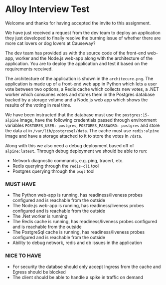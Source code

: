 # Alloy Interview Test

Welcome and thanks for having accepted the invite to this assignment.

We have just received a request from the dev team to deploy an application they just developed to finally resolve the burning issue of whether there are more cat lovers or dog lovers at Causeway?

The dev team has provided us with the source code of the front-end web-app, worker and the Node.js web-app along with the architecture of the application. You are to deploy the application and test it based on the requirements received.

The architecture of the application is shown in the `architecure.png`. The application is made up of a front-end web app in Python which lets a user vote between two options, a Redis cache which collects new votes, a .NET worker which consumes votes and stores them in the Postgres database backed by a storage volume and a Node.js web app which shows the results of the voting in real time.

We have been instructed that the database must use the `postgres:15-alpine` image, have the following credentials passed through environment variables `POSTGRES_USER: postgres`, `POSTGRES_PASSWORD: postgres` and store the data at in `/var/lib/postgresql/data`. The cache must use `redis:alpine` image and have a storage attached to it to store the votes in `/data`.

Along with this we also need a debug deployment based off of `alpine:latest`. Through debug deployment we should be able to run:

* Network diagnostic commands, e.g. ping, tracert, etc.
* Redis querying through the `redis-cli` tool
* Postgres querying through the `psql` tool

### MUST HAVE ###
* The Python web-app is running, has readiness/liveness probes configured and is reachable from the outside
* The Node.js web-app is running, has readiness/liveness probes configured and is reachable from the outside
* The .Net worker is running
* The Redis cache is running, has readiness/liveness probes configured and is reachable from the outside
* The PostgreSql cache is running, has readiness/liveness probes configured and is reachable from the outside
* Ability to debug network, redis and db issues in the application

### NICE TO HAVE ###
* For security the databse should only accept Ingress from the cache and Egress should be blocked
* The client should be able to handle a spike in traffic on demand
